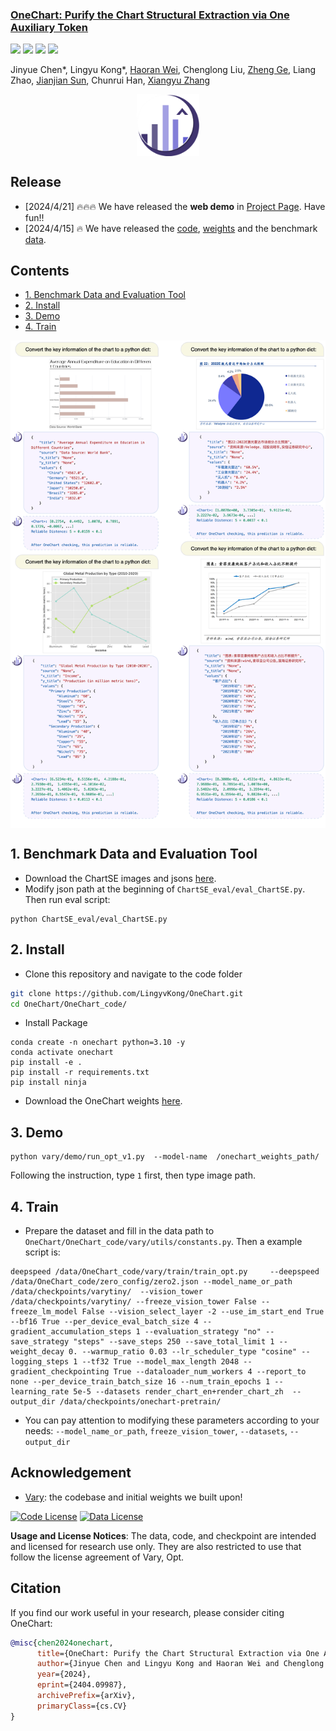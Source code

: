<h3><a href="https://github.com/LingyvKong/OneChart/blob/main/OneChart_paper.pdf">OneChart: Purify the Chart Structural Extraction via One Auxiliary Token</a></h3>
<a href="http://arxiv.org/abs/2404.09987"><img src="https://img.shields.io/badge/Paper-PDF-orange"></a> 
<a href="https://onechartt.github.io/"><img src="https://img.shields.io/badge/Project-Page-Green"></a>
<a href='https://huggingface.co/kppkkp/OneChart/tree/main'><img src='https://img.shields.io/badge/%F0%9F%A4%97%20Hugging%20Face-Models-blue'></a>
<a href="https://zhuanlan.zhihu.com/p/692607557"><img src="https://img.shields.io/badge/zhihu-yellow"></a> 

Jinyue Chen*, Lingyu Kong*, [Haoran Wei](https://scholar.google.com/citations?user=J4naK0MAAAAJ&hl=en), Chenglong Liu, [Zheng Ge](https://joker316701882.github.io/), Liang Zhao, [Jianjian Sun](https://scholar.google.com/citations?user=MVZrGkYAAAAJ&hl=en), Chunrui Han, [Xiangyu Zhang](https://scholar.google.com/citations?user=yuB-cfoAAAAJ&hl=en)
	


<p align="center">
<img src="assets/logo.png" style="width: 100px" align=center>
</p>

## Release
- [2024/4/21] 🔥🔥🔥 We have released the **web demo** in [Project Page](https://onechartt.github.io/). Have fun!!
- [2024/4/15] 🔥 We have released the [code](https://github.com/LingyvKong/OneChart), [weights](https://huggingface.co/kppkkp/OneChart/tree/main) and the benchmark [data](https://drive.google.com/drive/folders/1YmOvxq0DfOA9YKoyCZDjpnTIkPNoyegQ?usp=sharing). 


## Contents
- [1. Benchmark Data and Evaluation Tool](#1-benchmark-data-and-evaluation-tool)
- [2. Install](#2-install)
- [3. Demo](#3-demo)
- [4. Train](#4-train)

<p align="center">
<img src="assets/append_all.png" style="width: 700px" align=center>
</p>

## 1. Benchmark Data and Evaluation Tool
- Download the ChartSE images and jsons [here](https://drive.google.com/drive/folders/1YmOvxq0DfOA9YKoyCZDjpnTIkPNoyegQ?usp=sharing). 
- Modify json path at the beginning of `ChartSE_eval/eval_ChartSE.py`. Then run eval script:
   
```shell
python ChartSE_eval/eval_ChartSE.py
```

## 2. Install
- Clone this repository and navigate to the code folder
```bash
git clone https://github.com/LingyvKong/OneChart.git
cd OneChart/OneChart_code/
```
- Install Package
```Shell
conda create -n onechart python=3.10 -y
conda activate onechart
pip install -e .
pip install -r requirements.txt
pip install ninja
```
- Download the OneChart weights [here](https://huggingface.co/kppkkp/OneChart/tree/main). 
  
## 3. Demo
```Shell
python vary/demo/run_opt_v1.py  --model-name  /onechart_weights_path/
```
Following the instruction, type `1` first, then type image path.

## 4. Train
- Prepare the dataset and fill in the data path to `OneChart/OneChart_code/vary/utils/constants.py`. Then a example script is:
```shell
deepspeed /data/OneChart_code/vary/train/train_opt.py     --deepspeed /data/OneChart_code/zero_config/zero2.json --model_name_or_path /data/checkpoints/varytiny/  --vision_tower /data/checkpoints/varytiny/ --freeze_vision_tower False --freeze_lm_model False --vision_select_layer -2 --use_im_start_end True --bf16 True --per_device_eval_batch_size 4 --gradient_accumulation_steps 1 --evaluation_strategy "no" --save_strategy "steps" --save_steps 250 --save_total_limit 1 --weight_decay 0. --warmup_ratio 0.03 --lr_scheduler_type "cosine" --logging_steps 1 --tf32 True --model_max_length 2048 --gradient_checkpointing True --dataloader_num_workers 4 --report_to none --per_device_train_batch_size 16 --num_train_epochs 1 --learning_rate 5e-5 --datasets render_chart_en+render_chart_zh  --output_dir /data/checkpoints/onechart-pretrain/
```
- You can pay attention to modifying these parameters according to your needs: `--model_name_or_path`, `freeze_vision_tower`, `--datasets`, `--output_dir` 


## Acknowledgement
- [Vary](https://github.com/Ucas-HaoranWei/Vary): the codebase and initial weights we built upon!

[![Code License](https://img.shields.io/badge/Code%20License-Apache_2.0-green.svg)](https://github.com/tatsu-lab/stanford_alpaca/blob/main/LICENSE)
[![Data License](https://img.shields.io/badge/Data%20License-CC%20By%20NC%204.0-red.svg)](https://github.com/tatsu-lab/stanford_alpaca/blob/main/DATA_LICENSE)

**Usage and License Notices**: The data, code, and checkpoint are intended and licensed for research use only. They are also restricted to use that follow the license agreement of Vary, Opt. 


## Citation
If you find our work useful in your research, please consider citing OneChart:
```bibtex
@misc{chen2024onechart,
      title={OneChart: Purify the Chart Structural Extraction via One Auxiliary Token}, 
      author={Jinyue Chen and Lingyu Kong and Haoran Wei and Chenglong Liu and Zheng Ge and Liang Zhao and Jianjian Sun and Chunrui Han and Xiangyu Zhang},
      year={2024},
      eprint={2404.09987},
      archivePrefix={arXiv},
      primaryClass={cs.CV}
}
```
